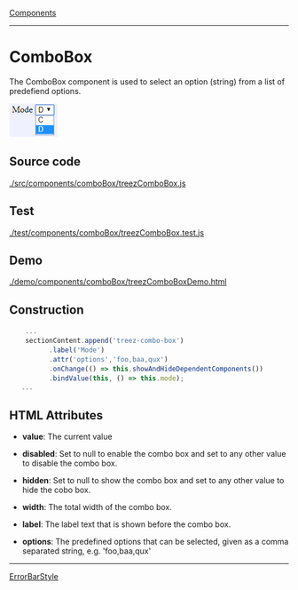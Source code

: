 [Components](../components.md)

----

# ComboBox
		
The ComboBox component is used to select an option (string) from a list of predefiend options. 
	
![](../../images/treez_combo_box.png)
		
## Source code

[./src/components/comboBox/treezComboBox.js](../../../src/components/comboBox/treezComboBox.js)

## Test

[./test/components/comboBox/treezComboBox.test.js](../../../test/components/comboBox/treezComboBox.test.js)

## Demo

[./demo/components/comboBox/treezComboBoxDemo.html](../../../demo/components/comboBox/treezComboBoxDemo.html)

## Construction

```javascript
    ...
    sectionContent.append('treez-combo-box')
		  .label('Mode')
		  .attr('options','foo,baa,qux')
		  .onChange(() => this.showAndHideDependentComponents())
		  .bindValue(this, () => this.mode);	
   ...
```

## HTML Attributes

* **value**: The current value 

* **disabled**: Set to null to enable the combo box and set to any other value to disable the combo box. 

* **hidden**: Set to null to show the combo box and set to any other value to hide the cobo box. 

* **width**: The total width of the combo box. 

* **label**: The label text that is shown before the combo box.

* **options**: The predefined options that can be selected, given as a comma separated string, e.g. 'foo,baa,qux'

----

[ErrorBarStyle](../errorBarStyle/errorBarStyle.md)
